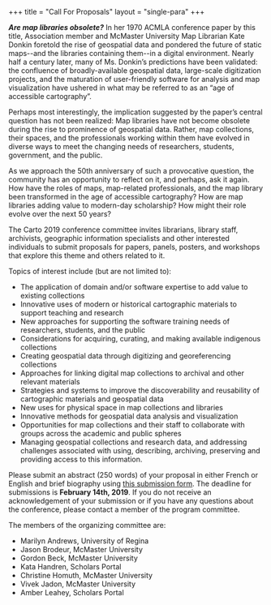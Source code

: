 +++
title = "Call For Proposals"
layout = "single-para"
+++

***Are map libraries obsolete?***
In her 1970 ACMLA conference paper by this title, Association member and McMaster University Map Librarian Kate Donkin foretold the rise of geospatial data and pondered the future of static maps--and the libraries containing them--in a digital environment. Nearly half a century later, many of Ms. Donkin’s predictions have been validated: the confluence of broadly-available geospatial data, large-scale digitization projects, and the maturation of user-friendly software for analysis and map visualization have ushered in what may be referred to as an “age of accessible cartography”. 

Perhaps most interestingly, the implication suggested by the paper’s central question has not been realized: Map libraries have not become obsolete during the rise to prominence of geospatial data. Rather, map collections, their spaces, and the professionals working within them have evolved in diverse ways to meet the changing needs of researchers, students, government, and the public. 

As we approach the 50th anniversary of such a provocative question, the community has an opportunity to reflect on it, and perhaps, ask it again. How have the roles of maps, map-related professionals, and the map library been transformed in the age of accessible cartography? How are map libraries adding value to modern-day scholarship? How might their role evolve over the next 50 years? 

The Carto 2019 conference committee invites librarians, library staff, archivists, geographic information specialists and other interested individuals to submit proposals for papers, panels, posters, and workshops that explore this theme and others related to it.

Topics of interest include (but are not limited to): 
* The application of domain and/or software expertise to add value to existing collections
* Innovative uses of modern or historical cartographic materials to support teaching and research
* New approaches for supporting the software training needs of researchers, students, and the public
* Considerations for acquiring, curating, and making available indigenous collections
* Creating geospatial data through digitizing and georeferencing collections 
* Approaches for linking digital map collections to archival and other relevant materials 
* Strategies and systems to improve the discoverability and reusability of cartographic materials and geospatial data
* New uses for physical space in map collections and libraries
* Innovative methods for geospatial data analysis and visualization
* Opportunities for map collections and their staff to collaborate with groups across the academic and public spheres
* Managing geospatial collections and research data, and addressing challenges associated with using, describing, archiving, preserving and providing access to this information.  


Please submit an abstract (250 words) of your proposal in either French or English and brief biography using [this submission form](https://goo.gl/forms/WORLV0t03O8r8hRk1). The deadline for submissions is **February 14th, 2019**. If you do not receive an acknowledgement of your submission or if you have any questions about the conference, please contact a member of the program committee.


The members of the organizing committee are:
* Marilyn Andrews, University of Regina
* Jason Brodeur, McMaster University
* Gordon Beck, McMaster University
* Kata Handren, Scholars Portal
* Christine Homuth, McMaster University
* Vivek Jadon, McMaster University
* Amber Leahey, Scholars Portal
